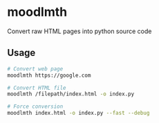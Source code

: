 moodlmth
========
Convert raw HTML pages into python source code

Usage
-----
```bash
# Convert web page
moodlmth https://google.com

# Convert HTML file
moodlmth /filepath/index.html -o index.py

# Force conversion
moodlmth index.html -o index.py --fast --debug
```
